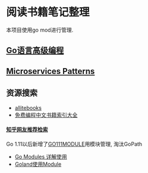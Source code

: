 # 阅读书籍笔记整理

本项目使用go mod进行管理.

## [Go语言高级编程](advanceGoProgram/README.md)

## [Microservices Patterns](microservicesPatterns/README.md)

## 资源搜索
- [allitebooks](http://www.allitebooks.org/)
- [免费编程中文书籍索引大全](https://github.com/justjavac/free-programming-books-zh_CN)


#### [知乎网友推荐检索](https://zhuanlan.zhihu.com/p/23857699)

Go 1.11以后新增了[GO111MODULE](https://learnku.com/go/t/39086)用模块管理, 淘汰GoPath
- [Go Modules 详解使用](https://learnku.com/articles/27401)
- [Goland使用Module](https://www.cnblogs.com/bbllw/p/12377155.html)